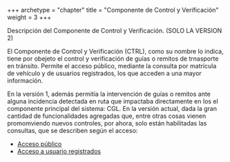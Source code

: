 +++
archetype = "chapter"
title = "Componente de Control y Verificación"
weight = 3
+++

Descripción del Componente de Control y Verificación. (SOLO LA VERSION 2)

El Componente de Control y Verificación (CTRL), como su nombre lo indica, tiene por obejeto el control y verificación de guías o remitos de trnasporte en tránsito. Permite el acceso público, mediante la consulta por matrícula de vehículo y de usuarios registrados, los que acceden a una mayor información.

En la versión 1, además permitía la intervención de guías o remitos ante alguna incidencia detectada en ruta que impactaba directamente en los el componente principal del sistema: CGL. En la versión actual, dada la gran cantidad de funcionalidades agregadas que, entre otras cosas vienen promomviendo nuevos controles, por ahora, solo están habilitadas las consultas, que se describen según el acceso:

- [Acceso público](../../componentes/ctrl/publico)
- [Acceso a usuario registrados](../../componentes/ctrl/registrado)